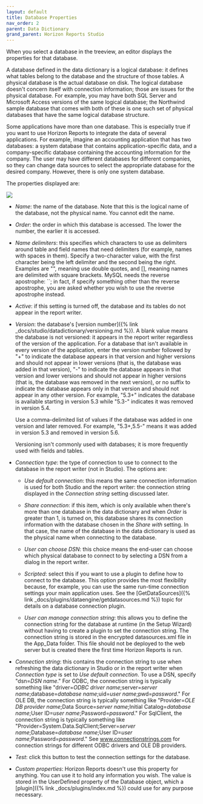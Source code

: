 ```yaml
---
layout: default
title: Database Properties
nav_order: 2
parent: Data Dictionary
grand_parent: Horizon Reports Studio
---
```


When you select a database in the treeview, an editor displays the properties for that database.

A database defined in the data dictionary is a logical database: it defines what tables belong to the database and the structure of those tables. A physical database is the actual database on disk. The logical database doesn't concern itself with connection information; those are issues for the physical database. For example, you may have both SQL Server and Microsoft Access versions of the same logical database; the Northwind sample database that comes with both of these is one such set of physical databases that have the same logical database structure.

Some applications have more than one database. This is especially true if you want to use Horizon Reports to integrate the data of several applications. For example, imagine an accounting application that has two databases: a system database that contains application-specific data, and a company-specific database containing the accounting information for the company. The user may have different databases for different companies, so they can change data sources to select the appropriate database for the desired company. However, there is only one system database.

The properties displayed are:

![](images\databaseprops.png)

* *Name*: the name of the database. Note that this is the logical name of the database, not the physical name. You cannot edit the name.

* *Order*: the order in which this database is accessed. The lower the number, the earlier it is accessed.

* *Name delimiters*: this specifies which characters to use as delimiters around table and field names that need delimiters (for example, names with spaces in them). Specify a two-character value, with the first character being the left delimiter and the second being the right. Examples are "", meaning use double quotes, and [], meaning names are delimited with square brackets. MySQL needs the reverse apostrophe: ``; in fact, if specify something other than the reverse apostrophe, you are asked whether you wish to use the reverse apostrophe instead.

* *Active*: if this setting is turned off, the database and its tables do not appear in the report writer.

* *Version*: the database's [version number]({% link _docs/studio/datadictionary/versioning.md %}). A blank value means the database is not versioned: it appears in the report writer regardless of the version of the application. For a database that isn't available in every version of the application, enter the version number followed by "+" to indicate the database appears in that version and higher versions and should not appear in lower versions (that is, the database was added in that version), "-" to indicate the database appears in that version and lower versions and should not appear in higher versions (that is, the database was removed in the next version), or no suffix to indicate the database appears only in that version and should not appear in any other version. For example, "5.3+" indicates the database is available starting in version 5.3 while "5.3-" indicates it was removed in version 5.4.

    Use a comma-delimited list of values if the database was added in one version and later removed. For example, "5.3+,5.5-" means it was added in version 5.3 and removed in version 5.6.

    Versioning isn't commonly used with databases; it is more frequently used with fields and tables.

* *Connection type*: the type of connection to use to connect to the database in the report writer (not in Studio). The options are:

    * *Use default connection*: this means the same connection information is used for both Studio and the report writer: the connection string displayed in the *Connection string* setting discussed later.

    * *Share connection*: if this item, which is only available when there's more than one database in the data dictionary and when *Order* is greater than 1, is turned on, this database shares its connection information with the database chosen in the *Share with* setting. In that case, the name of the database in the data dictionary is used as the physical name when connecting to the database.

    * *User can choose DSN*: this choice means the end-user can choose which physical database to connect to by selecting a DSN from a dialog in the report writer.

    * *Scripted*: select this if you want to use a plugin to define how to connect to the database. This option provides the most flexibility because, for example, you can use the same run-time connection settings your main application uses. See the [GetDataSources]({% link _docs/plugins/dataengine/getdatasources.md %}) topic for details on a database connection plugin.

    * *User can manage connection string*: this allows you to define the connection string for the database at runtime (in the Setup Wizard) without having to create a plugin to set the connection string. The connection string is stored in the encrypted datasources.xml file in the App_Data folder. This file should not be deployed to the web server but is created there the first time Horizon Reports is run.


* *Connection string*: this contains the connection string to use when refreshing the data dictionary in Studio or in the report writer when *Connection type* is set to *Use default connection*. To use a DSN, specify "dsn=*DSN name*." For ODBC, the connection string is typically something like "driver=*ODBC driver name*;server=*server name*;database=*database name*;uid=*user name*;pwd=*password*." For OLE DB, the connection string is typically something like "Provider=*OLE DB provider name*;Data Source=*server name*;Initial Catalog=*database name*;User ID=*user name*;Password=*password*." For SqlClient, the connection string is typically something like "Provider=System.Data.SqlClient;Server=*server name*;Database=*database name*;User ID=*user name*;Password=*password*." See <a href="http://www.connectionstrings.com" target="top">www.connectionstrings.com</a> for connection strings for different ODBC drivers and OLE DB providers.

* *Test*: click this button to test the connection settings for the database.

* *Custom properties*: Horizon Reports doesn't use this property for anything. You can use it to hold any information you wish. The value is stored in the UserDefined property of the Database object, which a [plugin]({% link _docs/plugins/index.md %}) could use for any purpose necessary.

